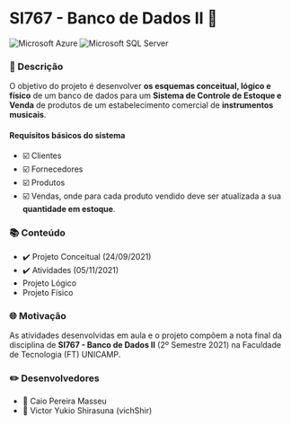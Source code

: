 # SI767 - Banco de Dados II 💾
![Microsoft Azure](https://img.shields.io/badge/microsoft%20azure-0089D6?style=for-the-badge&logo=microsoft-azure&logoColor=white) ![Microsoft SQL Server](https://img.shields.io/badge/Microsoft%20SQL%20Server-CC2927?style=for-the-badge&logo=microsoft%20sql%20server&logoColor=white)
### 📃 Descrição
O objetivo do projeto é desenvolver **os esquemas conceitual, lógico e físico** de um banco de dados para um **Sistema de Controle de Estoque e Venda** de produtos de um estabelecimento comercial de **instrumentos musicais**.

#### Requisitos básicos do sistema
- ☑️ Clientes
- ☑️ Fornecedores
- ☑️ Produtos
- ☑️ Vendas, onde para cada produto vendido deve ser atualizada a sua **quantidade em estoque**.

### 📚 Conteúdo
- ✔️ Projeto Conceitual (24/09/2021)
- ✔️ Atividades (05/11/2021)
- Projeto Lógico
- Projeto Físico

### 🌐 Motivação
As atividades desenvolvidas em aula e o projeto compõem a nota final da disciplina de **SI767 - Banco de Dados II** (2º Semestre 2021) na Faculdade de Tecnologia (FT) UNICAMP.

### ✏️ Desenvolvedores
- 👦 Caio Pereira Masseu
- 👦 Victor Yukio Shirasuna (vichShir)